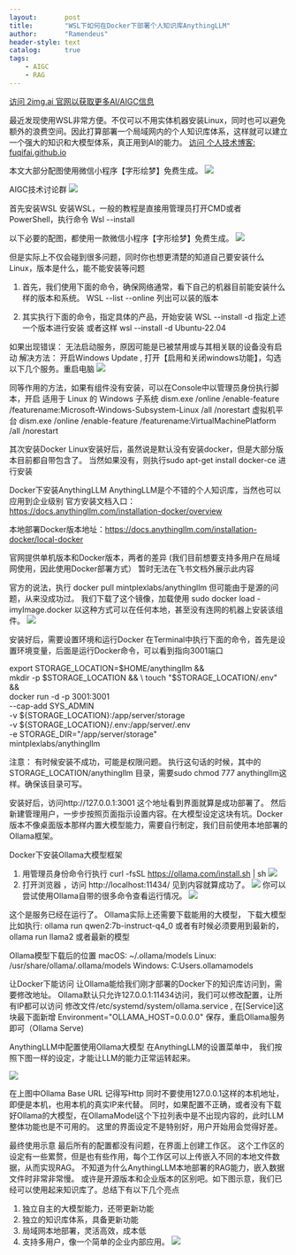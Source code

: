 ```yaml
---
layout:       post
title:        "WSL下如何在Docker下部署个人知识库AnythingLLM"
author:       "Ramendeus"
header-style: text
catalog:      true
tags:
    - AIGC
    - RAG
---
```

[访问 2img.ai 官网以获取更多AI/AIGC信息](https://2img.ai)

最近发现使用WSL非常方便。不仅可以不用实体机器安装Linux，同时也可以避免额外的浪费空间。因此打算部署一个局域网内的个人知识库体系，这样就可以建立一个强大的知识和大模型体系，真正用到AI的能力。
[访问 个人技术博客: fuqifai.github.io](https://fuqifai.github.io)

本文大部分配图使用微信小程序【字形绘梦】免费生成。
![](/img/小程序码.png)

AIGC技术讨论群
![](/img/RA群永久二维码.png)

首先安装WSL
安装WSL，一般的教程是直接用管理员打开CMD或者PowerShell，执行命令
Wsl --install

以下必要的配图，都使用一款微信小程序【字形绘梦】免费生成。
![](/img/20241231-B-7.jpg)


但是实际上不仅会碰到很多问题，同时你也想更清楚的知道自己要安装什么Linux，版本是什么，能不能安装等问题
1. 首先，我们使用下面的命令，确保网络通常，看下自己的机器目前能安装什么样的版本和系统。
WSL --list --online
列出可以装的版本

2. 其实执行下面的命令，指定具体的产品，开始安装
WSL --install -d 指定上述一个版本进行安装
或者这样
wsl --install -d Ubuntu-22.04

如果出现错误：
无法启动服务，原因可能是已被禁用或与其相关联的设备没有启动
解决方法： 开启Windows Update , 打开【启用和关闭windows功能】，勾选以下几个服务。重启电脑
![](/img/20241013-2.png)


同等作用的方法，如果有组件没有安装，可以在Console中以管理员身份执行脚本，开启
适用于 Linux 的 Windows 子系统 dism.exe /online /enable-feature /featurename:Microsoft-Windows-Subsystem-Linux /all /norestart
虚拟机平台 dism.exe /online /enable-feature /featurename:VirtualMachinePlatform /all /norestart

其次安装Docker
Linux安装好后，虽然说是默认没有安装docker，但是大部分版本目前都自带包含了。
当然如果没有，则执行sudo apt-get install docker-ce 进行安装

Docker下安装AnythingLLM
AnythingLLM是个不错的个人知识库，当然也可以应用到企业级别
官方安装文档入口：
 https://docs.anythingllm.com/installation-docker/overview

本地部署Docker版本地址：https://docs.anythingllm.com/installation-docker/local-docker

官网提供单机版本和Docker版本，两者的差异
(我们目前想要支持多用户在局域网使用，因此使用Docker部署方式）
暂时无法在飞书文档外展示此内容

官方的说法，执行
docker pull mintplexlabs/anythingllm
但可能由于是源的问题，从来没成功过。
我们下载了这个镜像，加载使用 sudo docker load -imyImage.docker 以这种方式可以在任何本地，甚至没有连网的机器上安装该组件。
![](/img/20241013-4.png)

安装好后，需要设置环境和运行Docker 
在Terminal中执行下面的命令，首先是设置环境变量，后面是运行Docker命令，可以看到指向3001端口

export STORAGE_LOCATION=$HOME/anythingllm && \
mkdir -p $STORAGE_LOCATION && \
touch "$STORAGE_LOCATION/.env" && \
docker run -d -p 3001:3001 \
--cap-add SYS_ADMIN \
-v ${STORAGE_LOCATION}:/app/server/storage \
-v ${STORAGE_LOCATION}/.env:/app/server/.env \
-e STORAGE_DIR="/app/server/storage" \
mintplexlabs/anythingllm

注意： 
有时候安装不成功，可能是权限问题。
执行这句话的时候，其中的STORAGE_LOCATION/anythingllm 目录，需要sudo chmod 777 anythingllm这样。确保该目录可写。

安装好后，访问http://127.0.0.1:3001 这个地址看到界面就算是成功部署了。
然后新建管理用户，一步步按照页面指示设置内容。在大模型设定这块有坑。Docker版本不像桌面版本那样内置大模型能力，需要自行制定，我们目前使用本地部署的Ollama框架。

Docker下安装Ollama大模型框架
1. 用管理员身份命令行执行
 curl -fsSL https://ollama.com/install.sh | sh
![](/img/20241013-5.png)
1. 打开浏览器 ，访问 http://localhost:11434/ 见到内容就算成功了。
![](/img/20241013-6.png)
你可以尝试使用Ollama自带的很多命令查看运行情况。
![](/img/20241013-7.png)

这个是服务已经在运行了。
Ollama实际上还需要下载能用的大模型，
下载大模型
比如执行: ollama run qwen2:7b-instruct-q4_0
或者有时候必须要用到最新的，ollama run llama2 或者最新的模型

Ollama模型下载后的位置
macOS: ~/.ollama/models 
Linux: /usr/share/ollama/.ollama/models
Windows: C:Users<username>.ollamamodels

让Docker下能访问
让Ollama能给我们刚才部署的Docker下的知识库访问到，需要修改地址。
Ollama默认只允许127.0.0.1:11434访问，我们可以修改配置，让所有IP都可以访问
修改文件/etc/systemd/system/ollama.service , 在[Service]这块最下面新增
Environment="OLLAMA_HOST=0.0.0.0"
保存，重启Ollama服务即可（Ollama Serve)


AnythingLLM中配置使用Ollama大模型
在AnythingLLM的设置菜单中，
我们按照下图一样的设定，才能让LLM的能力正常运转起来。

![](/img/20241013-8.png)

在上图中Ollama Base URL 记得写Http
同时不要使用127.0.0.1这样的本机地址，即便是本机，也用本机的真实IP来代替。
同时，如果配置不正确，或者没有下载好Ollama的大模型，在OllamaModel这个下拉列表中是不出现内容的，此时LLM整体功能也是不可用的。
这里的界面设定不是特别好，用户开始用会觉得好差。

最终使用示意
最后所有的配置都没有问题，在界面上创建工作区。
这个工作区的设定有一些累赘，但是也有些作用，每个工作区可以上传嵌入不同的本地文件数据，从而实现RAG。
不知道为什么AnythingLLM本地部署的RAG能力，嵌入数据文件时非常非常慢。
或许是开源版本和企业版本的区别吧。如下图示意，我们已经可以使用起来知识库了。总结下有以下几个亮点
1. 独立自主的大模型能力，还带更新功能
2. 独立的知识库体系，具备更新功能
3. 局域网本地部署，灵活高效，成本低
4. 支持多用户，像一个简单的企业内部应用。
![](/img/20241013-9.png)

